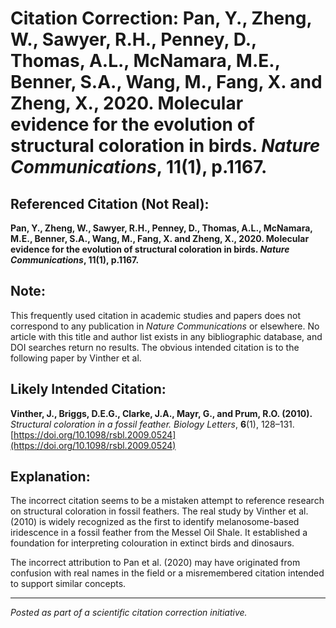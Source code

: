 # Citation Correction: Pan, Y., Zheng, W., Sawyer, R.H., Penney, D., Thomas, A.L., McNamara, M.E., Benner, S.A., Wang, M., Fang, X. and Zheng, X., 2020. Molecular evidence for the evolution of structural coloration in birds. *Nature Communications*, 11(1), p.1167.

## Referenced Citation (Not Real):
**Pan, Y., Zheng, W., Sawyer, R.H., Penney, D., Thomas, A.L., McNamara, M.E., Benner, S.A., Wang, M., Fang, X. and Zheng, X., 2020. Molecular evidence for the evolution of structural coloration in birds. *Nature Communications*, 11(1), p.1167.**

## Note:
This frequently used citation in academic studies and papers does not correspond to any publication in *Nature Communications* or elsewhere. No article with this title and author list exists in any bibliographic database, and DOI searches return no results.  The obvious intended citation is to the following paper by Vinther et al. 

## Likely Intended Citation:
**Vinther, J., Briggs, D.E.G., Clarke, J.A., Mayr, G., and Prum, R.O. (2010).**  
*Structural coloration in a fossil feather.* *Biology Letters*, **6**(1), 128–131.  
[https://doi.org/10.1098/rsbl.2009.0524](https://doi.org/10.1098/rsbl.2009.0524)

## Explanation:
The incorrect citation seems to be a mistaken attempt to reference research on structural coloration in fossil feathers. The real study by Vinther et al. (2010) is widely recognized as the first to identify melanosome-based iridescence in a fossil feather from the Messel Oil Shale. It established a foundation for interpreting colouration in extinct birds and dinosaurs.

The incorrect attribution to Pan et al. (2020) may have originated from confusion with real names in the field or a misremembered citation intended to support similar concepts.

---

*Posted as part of a scientific citation correction initiative.*
